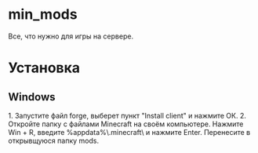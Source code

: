 # min_mods
Все, что нужно для игры на сервере.

<h1>Установка</h1>
<h2>Windows</h2>
1. Запустите файл forge, выберет пункт "Install client" и нажмите ОК.
2. Откройте папку с файлами Minecraft на своём компьютере. Нажмите Win + R, введите %appdata%\.minecraft\ и нажмите Enter. Перенесите в открывщуюся папку mods.
